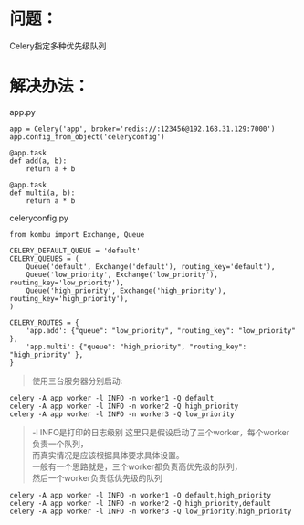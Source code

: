 # 问题：
Celery指定多种优先级队列

# 解决办法：

app.py
```
app = Celery('app', broker='redis://:123456@192.168.31.129:7000')
app.config_from_object('celeryconfig')

@app.task
def add(a, b):
    return a + b
    
@app.task
def multi(a, b):
    return a * b
```
celeryconfig.py
```
from kombu import Exchange, Queue

CELERY_DEFAULT_QUEUE = 'default'
CELERY_QUEUES = (
    Queue('default', Exchange('default'), routing_key='default'),
    Queue('low_priority', Exchange('low_priority'), routing_key='low_priority'),
    Queue('high_priority', Exchange('high_priority'), routing_key='high_priority'),
)

CELERY_ROUTES = {
    'app.add': {"queue": "low_priority", "routing_key": "low_priority" },
    'app.multi': {"queue": "high_priority", "routing_key": "high_priority" },
}
```

> 使用三台服务器分别启动:

```
celery -A app worker -l INFO -n worker1 -Q default
celery -A app worker -l INFO -n worker2 -Q high_priority
celery -A app worker -l INFO -n worker3 -Q low_priority
```

> -l INFO是打印的日志级别
> 这里只是假设启动了三个worker，每个worker负责一个队列，  
> 而真实情况是应该根据具体要求具体设置。  
> 一般有一个思路就是，三个worker都负责高优先级的队列，  
> 然后一个worker负责低优先级的队列

```
celery -A app worker -l INFO -n worker1 -Q default,high_priority
celery -A app worker -l INFO -n worker2 -Q high_priority,default
celery -A app worker -l INFO -n worker3 -Q low_priority,high_priority
```
